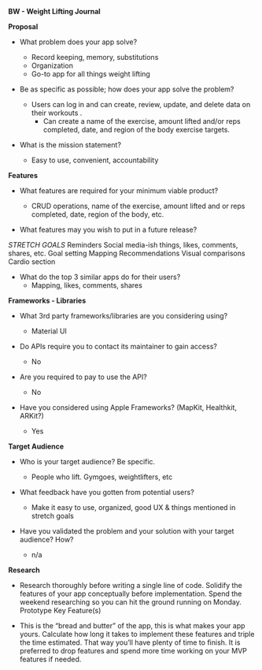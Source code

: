 **BW - Weight Lifting Journal**

**Proposal**

- What problem does your app solve?

	- Record keeping, memory, substitutions
	- Organization
	- Go-to app for all things weight lifting

- Be as specific as possible; how does your app solve the problem?

	- Users can log in and can create, review, update, and delete data on their workouts . 
    	- Can create a name of the exercise, amount lifted and/or reps completed, date, and region of the body exercise targets.

- What is the mission statement?

	- Easy to use, convenient, accountability
    
**Features**

- What features are required for your minimum viable product?
	
	- CRUD operations, name of the exercise, amount lifted and or reps completed, date, region of the body, etc.

- What features may you wish to put in a future release?

*STRETCH GOALS*
Reminders
Social media-ish things, likes, comments, shares, etc.
Goal setting
Mapping
Recommendations
Visual comparisons
Cardio section

- What do the top 3 similar apps do for their users?
	- Mapping, likes, comments, shares
	
**Frameworks - Libraries**

- What 3rd party frameworks/libraries are you considering using?

	- Material UI

- Do APIs require you to contact its maintainer to gain access?

	- No

- Are you required to pay to use the API?

	- No

- Have you considered using Apple Frameworks? (MapKit, Healthkit, ARKit?)
	- Yes
	
**Target Audience**

- Who is your target audience? Be specific.

	- People who lift. Gymgoes, weightlifters, etc

- What feedback have you gotten from potential users?

	- Make it easy to use, organized, good UX & things mentioned in stretch goals

- Have you validated the problem and your solution with your target audience? How?

	- n/a

**Research**

- Research thoroughly before writing a single line of code. Solidify the features of your app conceptually before implementation. Spend the weekend researching so you can hit the ground running on Monday.
Prototype Key Feature(s)

- This is the “bread and butter” of the app, this is what makes your app yours. Calculate how long it takes to implement these features and triple the time estimated. That way you’ll have plenty of time to finish. It is preferred to drop features and spend more time working on your MVP features if needed.


